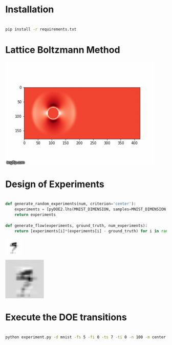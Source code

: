 # Installation

```bash

pip install -r requirements.txt

```

# Lattice Boltzmann Method

![](./video.gif)

# Design of Experiments

```python

def generate_random_experiments(num, criterion='center'):
    experiments = [pyDOE2.lhs(MNIST_DIMENSION, samples=MNIST_DIMENSION, criterion=criterion) for i in range(num)]
    return experiments

def generate_flow(experiments, ground_truth, num_experiments):
    return [experiments[i]*(experiments[i] - ground_truth) for i in range(num_experiments)]

```

![](./7to5.gif)

![](./7to5-120.gif)

# Execute the DOE transitions

```bash

python experiment.py -d mnist -fs 5 -fi 0 -ts 7 -ti 0 -n 100 -m center

```
